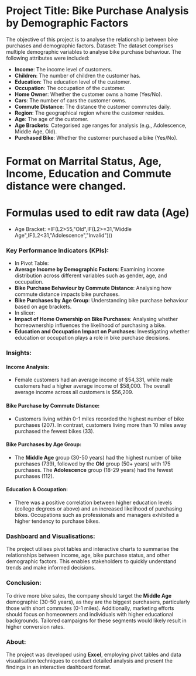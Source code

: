 # Project Title: Bike Purchase Analysis by Demographic Factors
The objective of this project is to analyse the relationship between bike purchases and demographic factors.
Dataset:
The dataset comprises multiple demographic variables to analyse bike purchase behaviour. The following attributes were included:

- **Income**: The income level of customers.
- **Children**: The number of children the customer has.
- **Education**: The education level of the customer.
- **Occupation**: The occupation of the customer.
- **Home Owner**: Whether the customer owns a home (Yes/No).
- **Cars**: The number of cars the customer owns.
- **Commute Distance**: The distance the customer commutes daily.
- **Region**: The geographical region where the customer resides.
- **Age**: The age of the customer.
- **Age Brackets**: Categorised age ranges for analysis (e.g., Adolescence, Middle Age, Old).
- **Purchased Bike**: Whether the customer purchased a bike (Yes/No).

# Format on Marrital Status, Age, Income, Education and Commute distance were changed.
# Formulas used to edit raw data (Age)
- Age Bracket: =IF(L2>55,"Old",IF(L2>=31,"Middle Age",IF(L2<31,"Adolescence","Invalid")))

### Key Performance Indicators (KPIs):
- In Pivot Table:
- **Average Income by Demographic Factors**: Examining income distribution across different variables such as gender, age, and occupation.
- **Bike Purchase Behaviour by Commute Distance**: Analysing how commute distance impacts bike purchases.
- **Bike Purchases by Age Group**: Understanding bike purchase behaviour based on age brackets.
- In slicer:
- **Impact of Home Ownership on Bike Purchases**: Analysing whether homeownership influences the likelihood of purchasing a bike.
- **Education and Occupation Impact on Purchases**: Investigating whether education or occupation plays a role in bike purchase decisions.

### Insights:
#### Income Analysis:
- Female customers had an average income of $54,331, while male customers had a higher average income of $58,000. The overall average income across all customers is $56,209.

#### Bike Purchase by Commute Distance:
- Customers living within 0-1 miles recorded the highest number of bike purchases (207). In contrast, customers living more than 10 miles away purchased the fewest bikes (33).

#### Bike Purchases by Age Group:
- The **Middle Age** group (30-50 years) had the highest number of bike purchases (739), followed by the **Old** group (50+ years) with 175 purchases. The **Adolescence** group (18-29 years) had the fewest purchases (112).

#### Education & Occupation:
- There was a positive correlation between higher education levels (college degrees or above) and an increased likelihood of purchasing bikes. Occupations such as professionals and managers exhibited a higher tendency to purchase bikes.

### Dashboard and Visualisations:
The project utilises pivot tables and interactive charts to summarise the relationships between income, age, bike purchase status, and other demographic factors. This enables stakeholders to quickly understand trends and make informed decisions.

### Conclusion:
To drive more bike sales, the company should target the **Middle Age** demographic (30-50 years), as they are the biggest purchasers, particularly those with short commutes (0-1 miles). Additionally, marketing efforts should focus on homeowners and individuals with higher educational backgrounds. Tailored campaigns for these segments would likely result in higher conversion rates.

### About:
The project was developed using **Excel**, employing pivot tables and data visualisation techniques to conduct detailed analysis and present the findings in an interactive dashboard format.
